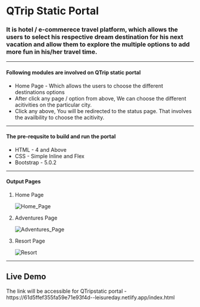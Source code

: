 # QTrip Static Portal
<h3>It is hotel / e-commerece travel platform, which allows the users to select his respective dream destination for his next vacation and allow them to explore the multiple options to add more fun in his/her travel time.</h3>
<hr>
<h4>Following modules are involved on QTrip static portal</h4>
<ul>
  <li>Home Page - Which allows the users to choose the different destinations options</li>
  <li>After click any page / option from above, We can choose the different acitivities on the particular city.</li>
  <li>Click any above, You will be redirected to the status page. That involves the availbility to choose the acitivity.</li>
</ul>
<hr>
<h4> The pre-requsite to build and run the portal </h4>
<ul>
  <li>HTML - 4 and Above</li>
  <li>CSS - Simple Inline and Flex</li>
  <li>Bootstrap - 5.0.2</li>
</ul>
<hr>
<h4> Output Pages </h4>
<ol>
  <li>Home Page </li>
  
  ![Home_Page](https://user-images.githubusercontent.com/86065440/148467390-9cb6bad6-9248-4652-9dc2-9f8adff13950.png)
  <li>Adventures Page </li>
  
  ![Adventures_Page](https://user-images.githubusercontent.com/86065440/148467415-f5ffccea-32fc-4e99-ab2b-fd3db3278b28.png)
  <li>Resort Page</li>
  
  ![Resort](https://user-images.githubusercontent.com/86065440/148467458-bd3ef4a8-2e4a-4e72-a818-30eb72336253.png)
</ol>
<hr>
<h2> Live Demo </h2>
The link will be accessible for QTripstatic portal - https://61d5ffef355fa59e71e93f4d--leisureday.netlify.app/index.html
